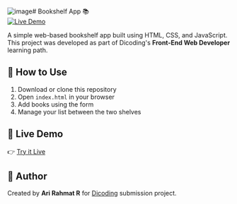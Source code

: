 ![image](https://github.com/user-attachments/assets/15612c20-2a54-47b5-ad29-049bd57c9750)# Bookshelf App 📚  
[![Live Demo](https://img.shields.io/badge/Live_Demo-online-brightgreen?style=for-the-badge&logo=vercel)](https://bookshelf-app-dicoding-theta.vercel.app)

A simple web-based bookshelf app built using HTML, CSS, and JavaScript.  
This project was developed as part of Dicoding's **Front-End Web Developer** learning path.

## 🚀 How to Use
1. Download or clone this repository
2. Open `index.html` in your browser
3. Add books using the form
4. Manage your list between the two shelves

## 🔗 Live Demo
👉 [Try it Live](https://bookshelf-app-dicoding-theta.vercel.app)

## 👤 Author
Created by **Ari Rahmat R** for [Dicoding](https://www.dicoding.com/academies/315) submission project.
